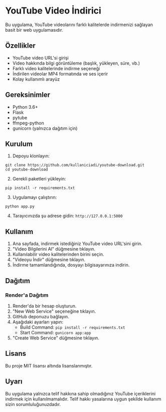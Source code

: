 # YouTube Video İndirici

Bu uygulama, YouTube videolarını farklı kalitelerde indirmenizi sağlayan basit bir web uygulamasıdır.

## Özellikler

- YouTube video URL'si girişi
- Video hakkında bilgi görüntüleme (başlık, yükleyen, süre, vb.)
- Farklı video kalitelerinde indirme seçeneği
- İndirilen videolar MP4 formatında ve ses içerir
- Kolay kullanımlı arayüz

## Gereksinimler

- Python 3.6+
- Flask
- pytube
- ffmpeg-python
- gunicorn (yalnızca dağıtım için)

## Kurulum

1. Depoyu klonlayın:
```
git clone https://github.com/kullaniciadi/youtube-download.git
cd youtube-download
```

2. Gerekli paketleri yükleyin:
```
pip install -r requirements.txt
```

3. Uygulamayı çalıştırın:
```
python app.py
```

4. Tarayıcınızda şu adrese gidin: `http://127.0.0.1:5000`

## Kullanım

1. Ana sayfada, indirmek istediğiniz YouTube video URL'sini girin.
2. "Video Bilgilerini Al" düğmesine tıklayın.
3. Kullanılabilir video kalitelerinden birini seçin.
4. "Videoyu İndir" düğmesine tıklayın.
5. İndirme tamamlandığında, dosyayı bilgisayarınıza indirin.

## Dağıtım

### Render'a Dağıtım

1. Render'da bir hesap oluşturun.
2. "New Web Service" seçeneğine tıklayın.
3. GitHub deponuzu bağlayın.
4. Aşağıdaki ayarları yapın:
   - Build Command: `pip install -r requirements.txt`
   - Start Command: `gunicorn app:app`
5. "Create Web Service" düğmesine tıklayın.

## Lisans

Bu proje MIT lisansı altında lisanslanmıştır.

## Uyarı

Bu uygulama yalnızca telif hakkına sahip olmadığınız YouTube içeriklerini indirmek için kullanılmamalıdır. Telif hakkı yasalarına uygun şekilde kullanım sizin sorumluluğunuzdadır. 